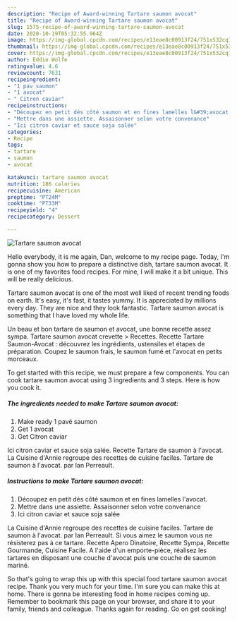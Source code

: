 ```yaml
---
description: "Recipe of Award-winning Tartare saumon avocat"
title: "Recipe of Award-winning Tartare saumon avocat"
slug: 1575-recipe-of-award-winning-tartare-saumon-avocat
date: 2020-10-19T05:32:55.964Z
image: https://img-global.cpcdn.com/recipes/e13eae8c00913f24/751x532cq70/tartare-saumon-avocat-photo-principale-de-la-recette.jpg
thumbnail: https://img-global.cpcdn.com/recipes/e13eae8c00913f24/751x532cq70/tartare-saumon-avocat-photo-principale-de-la-recette.jpg
cover: https://img-global.cpcdn.com/recipes/e13eae8c00913f24/751x532cq70/tartare-saumon-avocat-photo-principale-de-la-recette.jpg
author: Eddie Wolfe
ratingvalue: 4.6
reviewcount: 7631
recipeingredient:
- "1 pav saumon"
- "1 avocat"
- " Citron caviar"
recipeinstructions:
- "Découpez en petit dés côté saumon et en fines lamelles l&#39;avocat."
- "Mettre dans une assiette. Assaisonner selon votre convenance"
- "Ici citron caviar et sauce soja salée"
categories:
- Recipe
tags:
- tartare
- saumon
- avocat

katakunci: tartare saumon avocat 
nutrition: 186 calories
recipecuisine: American
preptime: "PT24M"
cooktime: "PT33M"
recipeyield: "4"
recipecategory: Dessert

---
```



![Tartare saumon avocat](https://img-global.cpcdn.com/recipes/e13eae8c00913f24/751x532cq70/tartare-saumon-avocat-photo-principale-de-la-recette.jpg)

Hello everybody, it is me again, Dan, welcome to my recipe page. Today, I'm gonna show you how to prepare a distinctive dish, tartare saumon avocat. It is one of my favorites food recipes. For mine, I will make it a bit unique. This will be really delicious.

Tartare saumon avocat is one of the most well liked of recent trending foods on earth. It's easy, it's fast, it tastes yummy. It is appreciated by millions every day. They are nice and they look fantastic. Tartare saumon avocat is something that I have loved my whole life.

Un beau et bon tartare de saumon et avocat, une bonne recette assez sympa. Tartare saumon avocat crevette &gt; Recettes. Recette Tartare Saumon-Avocat : découvrez les ingrédients, ustensiles et étapes de préparation. Coupez le saumon frais, le saumon fumé et l&#39;avocat en petits morceaux.


To get started with this recipe, we must prepare a few components. You can cook tartare saumon avocat using 3 ingredients and 3 steps. Here is how you cook it.

<!--inarticleads1-->

##### The ingredients needed to make Tartare saumon avocat:

1. Make ready 1 pavé saumon
1. Get 1 avocat
1. Get  Citron caviar


Ici citron caviar et sauce soja salée. Recette Tartare de saumon à l&#39;avocat. La Cuisine d&#39;Annie regroupe des recettes de cuisine faciles. Tartare de saumon à l&#39;avocat. par Ian Perreault. 

<!--inarticleads2-->

##### Instructions to make Tartare saumon avocat:

1. Découpez en petit dés côté saumon et en fines lamelles l&#39;avocat.
1. Mettre dans une assiette. Assaisonner selon votre convenance
1. Ici citron caviar et sauce soja salée


La Cuisine d&#39;Annie regroupe des recettes de cuisine faciles. Tartare de saumon à l&#39;avocat. par Ian Perreault. Si vous aimez le saumon vous ne résisterez pas à ce tartare. Recette Apero Dinatoire, Recette Sympa, Recette Gourmande, Cuisine Facile. A l&#39;aide d&#39;un emporte-pièce, réalisez les tartares en disposant une couche d&#39;avocat puis une couche de saumon mariné. 

So that's going to wrap this up with this special food tartare saumon avocat recipe. Thank you very much for your time. I'm sure you can make this at home. There is gonna be interesting food in home recipes coming up. Remember to bookmark this page on your browser, and share it to your family, friends and colleague. Thanks again for reading. Go on get cooking!

